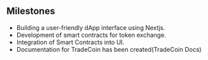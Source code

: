 ## Milestones

- Building a user-friendly dApp interface using Nextjs.
- Development of smart contracts for token exchange.
- Integration of Smart Contracts into UI.
- Documentation for TradeCoin has been created(TradeCoin Docs)
